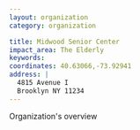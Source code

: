 ```yaml
---
layout: organization
category: organization

title: Midwood Senior Center
impact_area: The Elderly
keywords: 
coordinates: 40.63066,-73.92941
address: |
  4815 Avenue I
  Brooklyn NY 11234
---
```

Organization's overview
